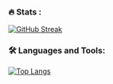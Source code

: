 <!--
**llao87/llao87** is a ✨ _special_ ✨ repository because its `README.md` (this file) appears on your GitHub profile.

Here are some ideas to get you started:

- 🔭 I’m currently working on ...
- 🌱 I’m currently learning ...
- 👯 I’m looking to collaborate on ...
- 🤔 I’m looking for help with ...
- 💬 Ask me about ...
- 📫 How to reach me: ...
- 😄 Pronouns: ...
- ⚡ Fun fact: ...
-->
### :fire: Stats :
[![GitHub Streak](http://github-readme-streak-stats.herokuapp.com?user=llao87&theme=dark&background=000000)](https://git.io/streak-stats)

### :hammer_and_wrench: Languages and Tools:
[![Top Langs](https://github-readme-stats.vercel.app/api/top-langs/?username=llao87&layout=compact&theme=vision-friendly-dark)](https://github.com/anuraghazra/github-readme-stats)
